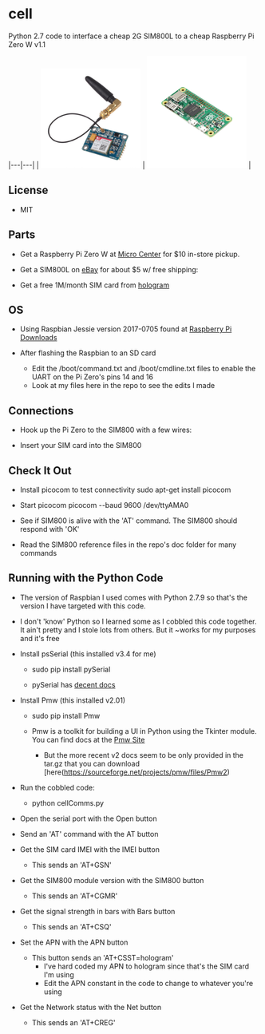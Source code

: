 <link href="style.css" type="text/css" rel="stylesheet"></link>

# cell
Python 2.7 code to interface a cheap 2G SIM800L to a cheap Raspberry Pi Zero W v1.1

|---|---|
| <img src="https://github.com/lizard43/cell/blob/master/images/SIM800L.jpg" width="200" /> | <img src="https://github.com/lizard43/cell/blob/master/images/raspberry-pizero.png" width="200" /> |

## License
- MIT

## Parts

- Get a Raspberry Pi Zero W at [Micro Center](http://microcenter.com/product/475267/Zero_W) for $10 in-store pickup.

- Get a SIM800L on [eBay](http://ebay.com) for about $5 w/ free shipping:

- Get a free 1M/month SIM card from [hologram](https://hologram.io/devplan)

## OS

- Using Raspbian Jessie version 2017-0705 found at [Raspberry Pi Downloads](https://www.raspberrypi.org/downloads/raspbian)

- After flashing the Raspbian to an SD card
	- Edit the /boot/command.txt and /boot/cmdline.txt files to enable the UART on the Pi Zero's pins 14 and 16
	- Look at my files here in the repo to see the edits I made

## Connections

- Hook up the Pi Zero to the SIM800 with a few wires:

- Insert your SIM card into the SIM800

## Check It Out

- Install picocom to test connectivity
	sudo apt-get install picocom

- Start picocom
	picocom --baud 9600 /dev/ttyAMA0

- See if SIM800 is alive with the 'AT' command. The SIM800 should respond with 'OK'

- Read the SIM800 reference files in the repo's doc folder for many commands

## Running with the Python Code

- The version of Raspbian I used comes with Python 2.7.9 so that's the version I have targeted with this code.

- I don't 'know' Python so I learned some as I cobbled this code together. It ain't pretty and I stole lots from others. But it ~works for my purposes and it's free

- Install psSerial (this installed v3.4 for me)
	- sudo pip install pySerial

	- pySerial has [decent docs](http://pyserial.readthedocs.io/en/latest/shortintro.html)

- Install Pmw (this installed v2.01)
	- sudo pip install Pmw

	- Pmw is a toolkit for building a UI in Python using the Tkinter module. You can find docs at the [Pmw Site](http://pmw.sourceforge.net/docs)
		- But the more recent v2 docs seem to be only provided in the tar.gz that you can download [here(https://sourceforge.net/projects/pmw/files/Pmw2)

- Run the cobbled code:
	- python cellComms.py

- Open the serial port with the Open button

- Send an 'AT' command with the AT button

- Get the SIM card IMEI with the IMEI button
	- This sends an 'AT+GSN'

- Get the SIM800 module version with the SIM800 button
	- This sends an 'AT+CGMR'

- Get the signal strength in bars with Bars button
	- This sends an 'AT+CSQ'

- Set the APN with the APN button
	- This button sends an 'AT+CSST=hologram'
		- I've hard coded my APN to hologram since that's the SIM card I'm using
		- Edit the APN constant in the code to change to whatever you're using

- Get the Network status with the Net button
	- This sends an 'AT+CREG'

